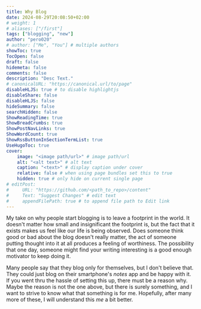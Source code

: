```yaml
---
title: Why Blog 
date: 2024-08-29T20:08:50+02:00
# weight: 1
# aliases: ["/first"]
tags: ["blogging", "new"]
author: "pero020"
# author: ["Me", "You"] # multiple authors
showToc: true
TocOpen: false
draft: false
hidemeta: false
comments: false
description: "Desc Text."
# canonicalURL: "https://canonical.url/to/page"
disableHLJS: true # to disable highlightjs
disableShare: false
disableHLJS: false
hideSummary: false
searchHidden: false
ShowReadingTime: true
ShowBreadCrumbs: true
ShowPostNavLinks: true
ShowWordCount: true
ShowRssButtonInSectionTermList: true
UseHugoToc: true
cover:
    image: "<image path/url>" # image path/url
    alt: "<alt text>" # alt text
    caption: "<text>" # display caption under cover
    relative: false # when using page bundles set this to true
    hidden: true # only hide on current single page
# editPost:
#     URL: "https://github.com/<path_to_repo>/content"
#     Text: "Suggest Changes" # edit text
#     appendFilePath: true # to append file path to Edit link
---
```


My take on why people start blogging is to leave a footprint in the world. It doesn't matter how small and insignificant the footprint is, but the fact that it exists makes us feel like our life is being observed. Does someone think good or bad about the blog doesn't really matter, the act of someone putting thought into it at all produces a feeling of worthiness. The possibility that one day, someone might find your writing interesting is a good enough motivator to keep doing it.

Many people say that they blog only for themselves, but I don't believe that. They could just blog on their smartphone's _notes_ app and be happy with it. If you went thru the hassle of setting this up, there must be a reason why. Maybe the reason is not the one above, but there is surely something, and I want to strive to know what that something is for me. Hopefully, after many more of these, I will understand this _me_ a bit better.

